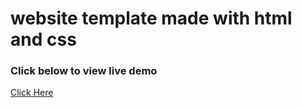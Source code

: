 

# website template made with html and css





### Click below to view  live demo
[Click Here](https://romantic-site.netlify.app/)
